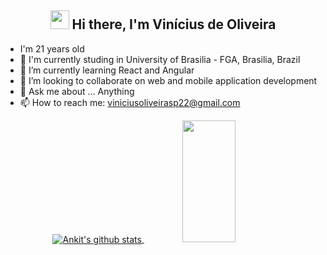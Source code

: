<div align="center">

<h2><img src="https://raw.githubusercontent.com/iampavangandhi/iampavangandhi/master/gifs/Hi.gif" width="30px"> Hi there, I'm Vinícius de Oliveira </h2>
</div>

- I'm 21 years old
- 🏫 I'm currently studing in University of Brasilia - FGA, Brasilia, Brazil
- 🌱 I’m currently learning React and Angular
- 👯 I’m looking to collaborate on web and mobile application development
- 💬 Ask me about ... Anything
- 📫 How to reach me: viniciusoliveirasp22@gmail.com

<div align="center">
<a href="https://github.com/ViniciussdeOliveira">
 <img align="center" src="https://github-readme-stats.vercel.app/api?username=ViniciussdeOliveira&show_icons=true&theme=dracula&line_height=30" alt="Ankit's github stats"/>
</a>
<img width="41%" height="195px" src="https://github-readme-stats.vercel.app/api/top-langs/?username=ViniciussdeOliveira&layout=compact&hide_border=true&title_color=ffffcc&text_color=ffffcc&bg_color=0d1117" />
</div>
